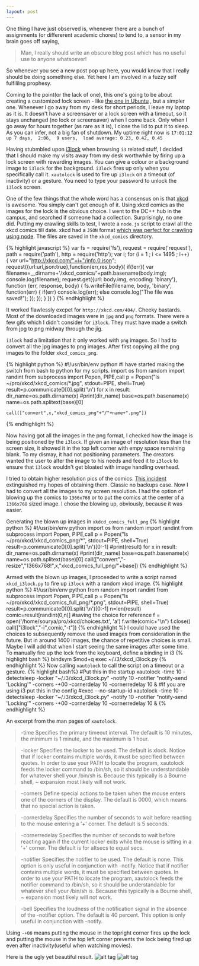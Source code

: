 ```yaml
---
layout: post
---
```

One thing I have just observed is, whenever there are a bunch of assignments (or
differerent academic chores) to tend to, a sensor in my brain goes off saying,
> Man, I really should write an obscure blog post which has no useful use to anyone
whatsoever! 

So whenever you see a new post pop up here, you would know that I
really should be doing something else. Yet here I am involved in a fuzzy self
fulfililng prophesy.

Coming to the point(or the lack of one), this one's going to be about creating a
customized lock screen - like [the one in Ubuntu](http://i1-news.softpedia-static.com/images/news2/Ubuntu-12-04-LTS-Has-a-New-Lock-Screen-2.jpg)
, but a simpler one. Whenever I go away from my desk
for short periods, I leave my laptop as it is. It doesn't have a screensaver or
a lock screen with a timeout, so it stays unchanged (no lock or screensaver) when
I come back. Only when I go away for hours together (as rare as it is), I close
the lid to put it to sleep. As you can infer, not a big fan of shutdown. My
uptime right now is `17:01:12 up 7 days,  2:06,  9 users,  load average: 0.23, 0.42, 0.45`

Having stubmbled upon [i3lock](http://i3wm.org/i3lock/) when browsing `i3` related stuff,
I decided that I should make my visits away from my desk worthwhile by firing up a lock screen with
rewarding images. You can give a colour or a background image to `i3lock` for the
background. `i3lock` fires up only when you specifically call it. `xautolock` is used to fire up
`i3lock` on a timeout (of inactivity) or a gesture. You need to type your
password to unlock the `i3lock` screen.

One of the few things that the whole word has a consensus on is that [xkcd](http://i3wm.org/i3lock/)
is awesome. You simply can't get enough of it. Using xkcd comics as the images
for the lock is the obvious choice. I went to the DC++ hub in the campus, and
searched if someone had a collection. Surprisingly, no one did. Putting my
crawling skills to test, I wrote a `node.js` script to crawl all the xkcd comics
till date. xkcd had a `JSON` format [which was perfect for crawling using node](http://xkcd.com/4/info.0.json).
The files are saved in the `xkcd_comics` directory.

{% highlight javascript %}
var fs = require('fs'),
    request = require('request'),
    path = require('path'),
    http = require('http');
var i;
for (i = 1 ; i <= 1495 ; i++) {
  var url="http://xkcd.com/"+i+"/info.0.json";
  request({url:url,json:true},function(err,res,body){
    if(!err){
      var filename=__dirname+'/xkcd_comics/'+path.basename(body.img);
      console.log(filename);
      request.get({url: body.img, encoding: 'binary'}, function (err, response, body) {
        fs.writeFile(filename, body, 'binary', function(err) {
          if(err)
            console.log(err);
          else
            console.log("The file was saved!");
        }); 
      });
    }
  })
}
{% endhighlight %}

It worked flawlessly excpet for `http://xkcd.com/404/`. Cheeky bastards. 
Most of the downloaded images were in `jpg` and `png` formats. There were a few
gifs which I didn't consider for `i3lock`. They must have made a switch
from jpg to png midway through the jig. 

`i3lock` had a limitation that it only worked with `png` images. So I had to convert all
the jpg images to png images. After first copying all the png images to the
folder `xkcd_comics_png`.

{% highlight python %}
#!/usr/bin/env python
#I have started making the switch from bash to python for my scripts.
import os
from random import randint
from subprocess import Popen, PIPE,call
p = Popen("ls ~/pro/xkcd/xkcd_comics/*.jpg", stdout=PIPE, shell=True)
result=p.communicate()[0].split('\n')
for x in result:
    dir_name=os.path.dirname(x)
    #print(dir_name)
    base=os.path.basename(x)
    name=os.path.splitext(base)[0]
    
    call(["convert",x,"xkcd_comics_png"+"/"+name+".png"])
{% endhighlight %}

Now having got all the images in the png format, I checked how the image is
being positioned by the `i3lock`. If given an image of resolution less than the screen size,
it showed it in the top left corner with empy space remaining blank. To my
dismay, it had not positioning parameters. The creators wanted the user to alter the
image to his needs and feed it to `i3lock` to ensure that `i3lock` wouldn't get 
bloated with image handling overhead.

I tried to obtain higher resolution pics of the comics. [This incident](http://blog.xkcd.com/2007/03/15/in-which-i-lose-the-originals-of-the-last-three-months-of-comics-and-the-laptop-i-create-them-with/) extinguished my hopes of obtaining them. Classic no backups case.
Now I had to convert all the images to my screen resolution. I had the option of blowing up the comics to `1366x768`
or to put the comics at the center of a `1366x768` sized image. I chose the blowing
up, obviously, because it was easier.


Generating the blown up images in `xkdcd_comics_full_png`
{% highlight python %}
#!/usr/bin/env python
import os
from random import randint
from subprocess import Popen, PIPE,call
p = Popen("ls ~/pro/xkcd/xkcd_comics_png/*", stdout=PIPE, shell=True)
result=p.communicate()[0].split('\n')[0:-1]
#print(result)
for x in result:
    dir_name=os.path.dirname(x)
    #print(dir_name)
    base=os.path.basename(x)
    name=os.path.splitext(base)[0]
    call(["convert","-resize","1366x768!",x,"xkcd_comics_full_png/"+base])
{% endhighlight %}

Armed with the blown up images, I proceeded to write a script named `xkcd_i3lock.py`
to fire up `i3lock` with a random xkcd image. 
{% highlight python %}
#!/usr/bin/env python
from random import randint
from subprocess import Popen, PIPE,call
p = Popen("ls ~/pro/xkcd/xkcd_comics_full_png/*.png", stdout=PIPE, shell=True)
result=p.communicate()[0].split('\n')[0:-1]
n=len(result)
comic=result[randint(0,n)]
#saving the choice for reference
f = open('/home/sourya/pro/xkcd/choices.txt', 'a')
f.write(comic+"\n")
f.close()
call(["i3lock","-i",comic,"-t"])
{% endhighlight %}
I could have used the choices to subsequently remove the used
images from consideration in the future. But in around 1400 images, the 
chance of repetitive choices is small. Maybe I will add that when I start
seeing the same images after some time.
To manually fire up the lock from the keyboard, define a binding in i3
{% highlight bash %}
bindsym $mod+q exec ~/.i3/xkcd_i3lock.py
{% endhighlight %}
Now calling `xautolock` to call the script on a timeout or a gesture.
{% highlight  bash%}
#Put this in the startup 
xautolock -time 10 -detectsleep -locker "~/.i3/xkcd_i3lock.py" -notify 10 -notifier "notify-send 'Locking'" -corners -+00 -cornerdelay 10 -cornerredelay 10 &
#If you are using i3 put this in the config
#exec --no-startup-id xautolock -time 10 -detectsleep -locker "~/.i3/xkcd_i3lock.py" -notify 10 -notifier "notify-send 'Locking'" -corners -+00 -cornerdelay 10 -cornerredelay 10 &
{% endhighlight %}

An excerpt from the man pages of `xautolock`.
> -time           Specifies the primary timeout interval. The default is 10 minutes, the minimum is 1 minute, and the maximum is 1 hour.

>-locker         Specifies the locker to be used. The default is xlock. Notice that if locker contains multiple words, it must be  specified
               between  quotes.   In  order  to  use your PATH to locate the program, xautolock feeds the locker command to /bin/sh, so it
               should be understandable for whatever shell your /bin/sh is. Because this typically is a Bourne  shell,  ~  expansion  most
               likely will not work.

>-corners        Define special actions to be taken when the mouse enters one of the corners of the display.  The  default  is  0000,  which
                       means that no special action is taken.

>-cornerdelay    Specifies the number of seconds to wait before reacting to the mouse entering a '+' corner. The default is 5 seconds.

>-cornerredelay  Specifies  the  number of seconds to wait before reacting again if the current locker exits while the mouse is sitting in a
               '+' corner. The default is for altsecs to equal secs.

>-notifier       Specifies the notifier to be used. The default is none. This option is only useful in conjunction with -notify. Notice that
                       if notifier contains multiple words, it must be specified between quotes.  In order to use your PATH to locate the program,
                       xautolock feeds the notifier command to /bin/sh, so it should be understandable for whatever shell your /bin/sh is. Because
                       this typically is a Bourne shell, ~ expansion most likely will not work.

>-bell           Specifies  the  loudness of the notification signal in the absence of the -notifier option. The default is 40 percent. This
                 option is only useful in conjunction with -notify.

Using `-+00` means putting the mouse in the topright corner fires up the
lock and putting the mouse in the top left corner prevents the lock being
fired up even after inactivity(useful when watching movies).

Here is the ugly yet beautiful result.
![alt tag](http://i.imgur.com/H7Df0I5.jpg)
![alt tag](http://i.imgur.com/OHTVAxi.jpg)

















